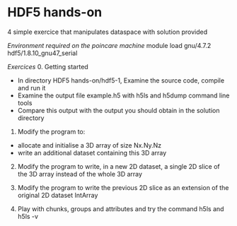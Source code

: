 # HDF5 hands-on
4 simple exercice that manipulates dataspace with solution provided


*Environment required on the poincare machine*
module load gnu/4.7.2 hdf5/1.8.10_gnu47_serial

*Exercices*
0. Getting started
  * In directory HDF5 hands-on/hdf5-1, Examine the source code, compile and run it
  * Examine the output file example.h5 with h5ls and h5dump command line tools
  * Compare this output with the output you should obtain in the solution directory

1. Modify the program to:
  * allocate and initialise a 3D array of size Nx.Ny.Nz
  * write an additional dataset containing this 3D array

2. Modify the program to write, in a new 2D dataset, a single 2D slice of the 3D array instead of the whole 3D array

3. Modify the program to write the previous 2D slice as an extension of the original 2D dataset IntArray

4. Play with chunks, groups and attributes and try the command h5ls and h5ls -v
